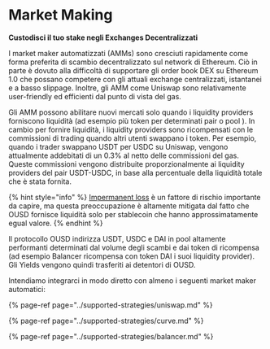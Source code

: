 # Market Making

**Custodisci il tuo stake negli Exchanges Decentralizzati**

I market maker automatizzati \(AMMs\) sono cresciuti rapidamente come forma preferita di scambio decentralizzato sul network di Ethereum. Ciò in parte è dovuto alla difficoltà di supportare gli order book DEX su Ethereum 1.0 che possano competere con gli attuali exchange centralizzati, istantanei e a basso slippage. Inoltre, gli AMM come Uniswap sono relativamente user-friendly ed efficienti dal punto di vista del gas.

Gli AMM possono abilitare nuovi mercati solo quando i liquidity providers forniscono liquidità \(ad esempio più token per determinati pair o pool \). In cambio per fornire liquidità, i liquidity providers sono ricompensati con le commissioni di trading quando altri utenti swappano i token. Per esempio, quando i trader swappano USDT per USDC su Uniswap, vengono attualmente addebitati di un 0.3% al netto delle commissioni del gas. Queste commissioni vengono distribuite proporzionalmente ai liquidity providers del pair USDT-USDC, in base alla percentuale della liquidità totale che è stata fornita.

{% hint style="info" %}
[Impermanent loss](https://medium.com/@pintail/uniswap-a-good-deal-for-liquidity-providers-104c0b6816f2) è un fattore di rischio importante da capire, ma questa preoccupazione è altamente mitigata dal fatto che OUSD fornisce liquidità solo per stablecoin che hanno approssimatamente egual valore.
{% endhint %}

Il protocollo OUSD indirizza USDT, USDC e DAI in pool altamente performanti determinati dal volume degli scambi e dai token di ricompensa \(ad esempio Balancer ricompensa con token DAI i suoi liquidity provider\). Gli Yields vengono quindi trasferiti ai detentori di OUSD.

Intendiamo integrarci in modo diretto con almeno i seguenti market maker automatici:

{% page-ref page="../supported-strategies/uniswap.md" %}

{% page-ref page="../supported-strategies/curve.md" %}

{% page-ref page="../supported-strategies/balancer.md" %}





